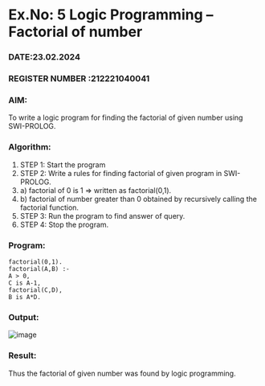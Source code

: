 # Ex.No: 5   Logic Programming – Factorial of number   
### DATE:23.02.2024                                                                           
### REGISTER NUMBER :212221040041
### AIM: 
To  write  a logic program for finding the factorial of given number using SWI-PROLOG. 
### Algorithm:
1. STEP 1: Start the program
2. STEP 2:  Write a rules for finding factorial of given program in SWI-PROLOG.
3.   a)	factorial of 0 is 1 => written as factorial(0,1).
4.   b)	factorial of number greater than 0 obtained by recursively calling the factorial    function.
5. STEP 3: Run the program  to find answer of  query.
6. STEP 4: Stop the program.

### Program:
```
factorial(0,1). 
factorial(A,B) :- 
A > 0, 
C is A-1, 
factorial(C,D), 
B is A*D.
```


### Output:
![image](https://github.com/Gopika-5/AI_Lab_2023-24/assets/147976522/8c3fe3ba-f288-419c-a1bf-4c8050d66b96)



### Result:
Thus the factorial of given number was found by logic programming. 
